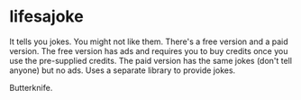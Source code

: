 # lifesajoke
It tells you jokes. You might not like them.
There's a free version and a paid version. The free version has ads and requires you to buy credits once you use the
pre-supplied credits. The paid version has the same jokes (don't tell anyone) but no ads. Uses a separate library to
provide jokes.

Butterknife.
